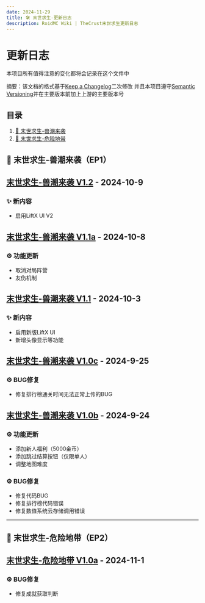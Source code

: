 ```yaml
---
date: 2024-11-29
title: 🛠️ 末世求生-更新日志
description: RoidMC Wiki | TheCrust末世求生更新日志
---
```


# 更新日志

本项目所有值得注意的变化都将会记录在这个文件中

摘要：该文档的格式基于[Keep a Changelog](https://keepachangelog.com/en/1.0.0/)二次修改
并且本项目遵守[Semantic Versioning](https://semver.org/spec/v2.0.0.html)并在主要版本前加上上游的主要版本号

## 目录

1. [🔖 末世求生-兽潮来袭](#CataLogs-TheCrust-EP1)
2. [🔖 末世求生-危险地带](#CataLogs-TheCrust-EP2)

## <a id="CataLogs-TheCrust-EP1"></a>🔖 末世求生-兽潮来袭（EP1）

## [末世求生-兽潮来袭 V1.2]() - 2024-10-9

### ✨ 新内容

- 启用LiftX UI V2

## [末世求生-兽潮来袭 V1.1a]() - 2024-10-8

### ⚙️ 功能更新

- 取消对局阵营
- 友伤机制

## [末世求生-兽潮来袭 V1.1]() - 2024-10-3

### ✨ 新内容

- 启用新版LiftX UI
- 新增头像显示等功能

## [末世求生-兽潮来袭 V1.0c]() - 2024-9-25

### ⚙️ BUG修复

- 修复排行榜通关时间无法正常上传的BUG

## [末世求生-兽潮来袭 V1.0b]() - 2024-9-24

### ⚙️ 功能更新

- 添加新人福利（5000金币）
- 添加跳过结算按钮（仅限单人）
- 调整地图难度

### ⚙️ BUG修复

- 修复代码BUG
- 修复排行榜代码错误
- 修复数值系统云存储调用错误

---

## <a id="CataLogs-TheCrust-EP2"></a>🔖 末世求生-危险地带（EP2）

## [末世求生-危险地带 V1.0a]() - 2024-11-1

### ⚙️ BUG修复

- 修复成就获取判断
